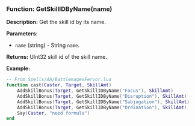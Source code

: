 ### Function: GetSkillIDByName(name)

**Description:**
Get the skill id by its name.

**Parameters:**
- `name` (string) - String `name`.

**Returns:** UInt32 skill id of the skill name.

**Example:**

```lua
-- From Spells/AA/BattlemagesFervor.lua
function cast(Caster, Target, SkillAmt)
    AddSkillBonus(Target, GetSkillIDByName("Focus"), SkillAmt)
    AddSkillBonus(Target, GetSkillIDByName("Disruption"), SkillAmt)
    AddSkillBonus(Target, GetSkillIDByName("Subjugation"), SkillAmt)
    AddSkillBonus(Target, GetSkillIDByName("Ordination"), SkillAmt)
    Say(Caster, "need formula")
end
```
